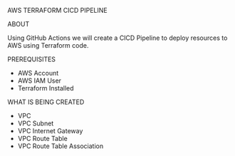 AWS TERRAFORM CICD PIPELINE




ABOUT

Using GitHub Actions we will create a CICD Pipeline to deploy resources to AWS using Terraform code.

PREREQUISITES
- AWS Account
- AWS IAM User
- Terraform Installed

WHAT IS BEING CREATED
- VPC
- VPC Subnet
- VPC Internet Gateway
- VPC Route Table
- VPC Route Table Association
